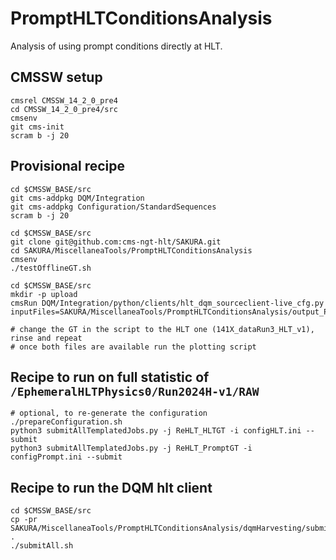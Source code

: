 # PromptHLTConditionsAnalysis 
Analysis of using prompt conditions directly at HLT.

## CMSSW setup
```
cmsrel CMSSW_14_2_0_pre4
cd CMSSW_14_2_0_pre4/src
cmsenv
git cms-init
scram b -j 20
```

## Provisional recipe
```
cd $CMSSW_BASE/src
git cms-addpkg DQM/Integration
git cms-addpkg Configuration/StandardSequences
scram b -j 20

cd $CMSSW_BASE/src
git clone git@github.com:cms-ngt-hlt/SAKURA.git
cd SAKURA/MiscellaneaTools/PromptHLTConditionsAnalysis
cmsenv
./testOfflineGT.sh

cd $CMSSW_BASE/src
mkdir -p upload
cmsRun DQM/Integration/python/clients/hlt_dqm_sourceclient-live_cfg.py inputFiles=SAKURA/MiscellaneaTools/PromptHLTConditionsAnalysis/output_Prompt.root

# change the GT in the script to the HLT one (141X_dataRun3_HLT_v1), rinse and repeat
# once both files are available run the plotting script
```

## Recipe to run on full statistic of `/EphemeralHLTPhysics0/Run2024H-v1/RAW`
```
# optional, to re-generate the configuration
./prepareConfiguration.sh
python3 submitAllTemplatedJobs.py -j ReHLT_HLTGT -i configHLT.ini --submit
python3 submitAllTemplatedJobs.py -j ReHLT_PromptGT -i configPrompt.ini --submit
```

## Recipe to run the DQM hlt client
```
cd $CMSSW_BASE/src
cp -pr SAKURA/MiscellaneaTools/PromptHLTConditionsAnalysis/dqmHarvesting/submit* .
./submitAll.sh
```
